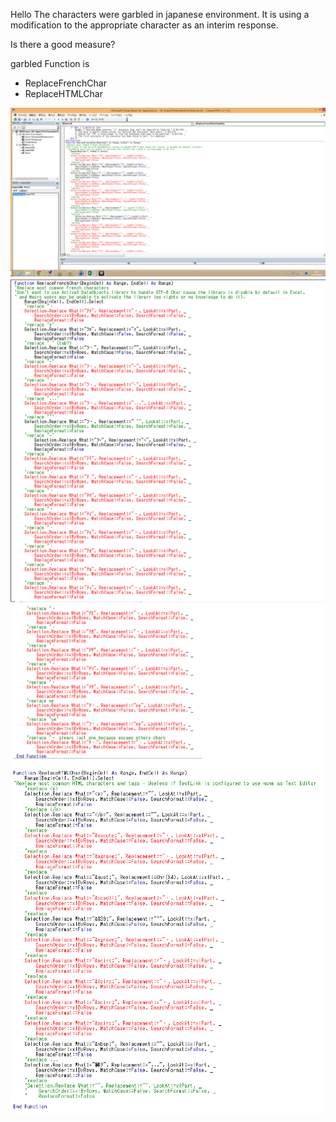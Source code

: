 ﻿Hello 
The characters were garbled in japanese environment.
It is using a modification to the appropriate character as an interim response.

Is there a good measure?

garbled Function is 
- ReplaceFrenchChar
- ReplaceHTMLChar


![Module](https://github.com/takase1024/TestLink--ImportExcelMacroIssue/blob/master/Damaged-VBA/garbledVBA.png)
![VBA1](https://github.com/takase1024/TestLink--ImportExcelMacroIssue/blob/master/Damaged-VBA/garbledVBA1.png)
![VBA2](https://github.com/takase1024/TestLink--ImportExcelMacroIssue/blob/master/Damaged-VBA/garbledVBA2.png)





